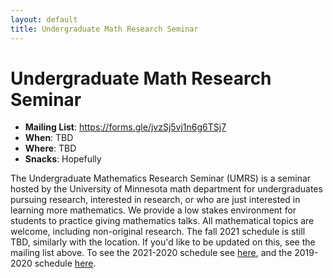 ```yaml
---
layout: default
title: Undergraduate Math Research Seminar
---
```

#  Undergraduate Math Research Seminar

* **Mailing List**: https://forms.gle/jvzSj5vj1n6g6TSj7
* **When**: TBD
* **Where**: TBD
* **Snacks**: Hopefully

The Undergraduate Mathematics Research Seminar (UMRS) is a seminar hosted by the University of Minnesota math department for undergraduates pursuing research, interested in research, or who are just interested in learning more mathematics. We provide a low stakes environment for students to practice giving mathematics talks. All mathematical topics are welcome, including non-original research. The fall 2021 schedule is still TBD, similarly with the location. If you'd like to be updated on this, see the mailing list above. To see the 2021-2020 schedule see <a href="https://themodularperspective.com/outreach-spring-2021/">here</a>, and the 2019-2020 schedule <a href="https://sites.google.com/umn.edu/umrsfall2019/home">here</a>.
